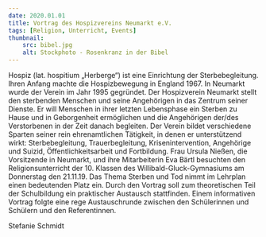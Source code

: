 ```yaml
---
date: 2020.01.01
title: Vortrag des Hospizvereins Neumarkt e.V.
tags: [Religion, Unterricht, Events]
thumbnail: 
    src: bibel.jpg
    alt: Stockphoto - Rosenkranz in der Bibel
---
```

<p>Hospiz (lat. hospitium „Herberge“) ist eine Einrichtung der Sterbebegleitung. Ihren Anfang machte die Hospizbewegung in England 1967. In Neumarkt wurde der Verein im Jahr 1995 gegründet. Der Hospizverein Neumarkt stellt den sterbenden Menschen und seine Angehörigen in das Zentrum seiner Dienste. Er will Menschen in ihrer letzten Lebensphase ein Sterben zu Hause und in Geborgenheit ermöglichen und die Angehörigen der/des Verstorbenen in der Zeit danach begleiten. Der Verein bildet verschiedene Sparten seiner rein ehrenamtlichen Tätigkeit, in denen er unterstützend wirkt: Sterbebegleitung, Trauerbegleitung, Krisenintervention, Angehörige und Suizid, Öffentlichkeitsarbeit und Fortbildung. Frau Ursula Nießen, die Vorsitzende in Neumarkt, und ihre Mitarbeiterin Eva Bärtl besuchten den Religionsunterricht der 10. Klassen des Willibald-Gluck-Gymnasiums am Donnerstag den 21.11.19. Das Thema Sterben und Tod nimmt im Lehrplan einen bedeutenden Platz ein. Durch den Vortrag soll zum theoretischen Teil der Schulbildung ein praktischer Austausch stattfinden. Einem informativen Vortrag folgte eine rege Austauschrunde zwischen den Schülerinnen und Schülern und den Referentinnen.</p>
<p>Stefanie Schmidt</p>
